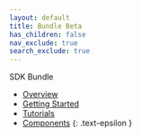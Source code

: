 ```yaml
---
layout: default
title: Bundle Beta
has_children: false
nav_exclude: true
search_exclude: true
---
```


SDK Bundle
- [Overview](../overview)
- [Getting Started](../getting_started)
- [Tutorials](../tutorials)
- [Components](../components)
{: .text-epsilon }
